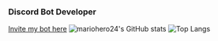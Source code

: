 ### Discord Bot Developer
<a href="https://bot.cow.futbol">Invite my bot here</a>
![mariohero24's GitHub stats](https://github-readme-stats.vercel.app/api?username=mariohero24&show_icons=true&theme=tokyonight&count_private=true)
![Top Langs](https://github-readme-stats.vercel.app/api/top-langs/?username=mariohero24&layout=compact&theme=tokyonight)
